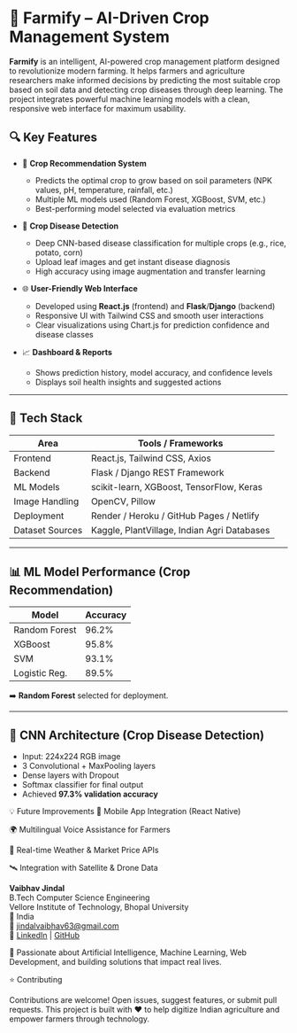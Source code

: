 # 🌾 Farmify – AI-Driven Crop Management System

**Farmify** is an intelligent, AI-powered crop management platform designed to revolutionize modern farming. It helps farmers and agriculture researchers make informed decisions by predicting the most suitable crop based on soil data and detecting crop diseases through deep learning. The project integrates powerful machine learning models with a clean, responsive web interface for maximum usability.

## 🔍 Key Features

- 🌱 **Crop Recommendation System**
  - Predicts the optimal crop to grow based on soil parameters (NPK values, pH, temperature, rainfall, etc.)
  - Multiple ML models used (Random Forest, XGBoost, SVM, etc.)
  - Best-performing model selected via evaluation metrics

- 🦠 **Crop Disease Detection**
  - Deep CNN-based disease classification for multiple crops (e.g., rice, potato, corn)
  - Upload leaf images and get instant disease diagnosis
  - High accuracy using image augmentation and transfer learning

- 🌐 **User-Friendly Web Interface**
  - Developed using **React.js** (frontend) and **Flask**/**Django** (backend)
  - Responsive UI with Tailwind CSS and smooth user interactions
  - Clear visualizations using Chart.js for prediction confidence and disease classes

- 📈 **Dashboard & Reports**
  - Shows prediction history, model accuracy, and confidence levels
  - Displays soil health insights and suggested actions

---

## 🚀 Tech Stack

| Area            | Tools / Frameworks                          |
|-----------------|---------------------------------------------|
| Frontend        | React.js, Tailwind CSS, Axios               |
| Backend         | Flask / Django REST Framework               |
| ML Models       | scikit-learn, XGBoost, TensorFlow, Keras    |
| Image Handling  | OpenCV, Pillow                              |
| Deployment      | Render / Heroku / GitHub Pages / Netlify    |
| Dataset Sources | Kaggle, PlantVillage, Indian Agri Databases |

---

## 📊 ML Model Performance (Crop Recommendation)

| Model           | Accuracy |
|----------------|----------|
| Random Forest  | 96.2%    |
| XGBoost        | 95.8%    |
| SVM            | 93.1%    |
| Logistic Reg.  | 89.5%    |

➡️ **Random Forest** selected for deployment.

---

## 🤖 CNN Architecture (Crop Disease Detection)

- Input: 224x224 RGB image
- 3 Convolutional + MaxPooling layers
- Dense layers with Dropout
- Softmax classifier for final output
- Achieved **97.3% validation accuracy**

💡 Future Improvements
📲 Mobile App Integration (React Native)

🌍 Multilingual Voice Assistance for Farmers

📡 Real-time Weather & Market Price APIs

🛰️ Integration with Satellite & Drone Data

**Vaibhav Jindal**  
B.Tech Computer Science Engineering  
Vellore Institute of Technology, Bhopal University  
📍 India  
📧 [jindalvaibhav63@gmail.com](mailto:jindalvaibhav63@gmail.com)  
🔗 [LinkedIn](https://www.linkedin.com/in/vaibhav-jindal-b1b917250/) | [GitHub](https://github.com/Vaibhavjindal23)

🚀 Passionate about Artificial Intelligence, Machine Learning, Web Development, and building solutions that impact real lives.

⭐ Contributing

Contributions are welcome! Open issues, suggest features, or submit pull requests.
This project is built with ❤️ to help digitize Indian agriculture and empower farmers through technology.
